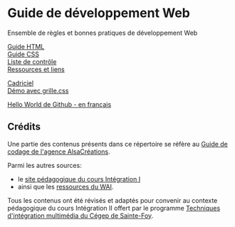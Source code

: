 # Guide de développement Web

Ensemble de règles et bonnes pratiques de développement Web

[Guide HTML](guide-html.md)  
[Guide CSS](guide-css.md)  
[Liste de contrôle](liste-de-controle.md)  
[Ressources et liens](ressources-et-liens.md)

[Cadriciel](cadriciel/index.html)  
[Démo avec grille.css](cadriciel/demo-grille.html)  

[Hello World de Github - en français](github-hello-world-fr.md)

## Crédits

Une partie des contenus présents dans ce répertoire se réfère au [Guide de codage de l'agence AlsaCréations](https://github.com/alsacreations/guidelines).

Parmi les autres sources:

- le [site pédagogique du cours Intégration I](https://www.hautemontagne.ca/)
- ainsi que les [ressources du WAI](https://www.w3.org/WAI/tutorials/).

Tous les contenus ont été révisés et adaptés pour convenir au contexte pédagogique du cours Intégration II offert par le programme [Techniques d'intégration multimédia du Cégep de Sainte-Foy](https://timcsf.cegep-ste-foy.qc.ca/).
